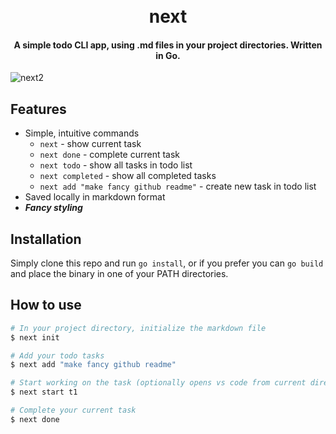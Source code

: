 
<h1 align="center">
  <br>
  next
  <br>
</h1>

<h4 align="center">A simple todo CLI app, using .md files in your project directories. Written in Go.</h4>

![next2](https://user-images.githubusercontent.com/2995732/188302759-2a3763ed-a2df-4fa8-b3f2-5a0b2739ff91.gif)

## Features

* Simple, intuitive commands
  - ```next``` - show current task
  - ```next done``` - complete current task
  - ```next todo``` - show all tasks in todo list
  - ```next completed``` - show all completed tasks
  - ```next add "make fancy github readme"``` - create new task in todo list
* Saved locally in markdown format
* ***Fancy styling***


## Installation

Simply clone this repo and run ```go install```, or if you prefer you can ```go build``` and place the binary in one of your PATH directories. 

## How to use

```bash
# In your project directory, initialize the markdown file
$ next init

# Add your todo tasks
$ next add "make fancy github readme"

# Start working on the task (optionally opens vs code from current directory also)
$ next start t1

# Complete your current task
$ next done
```

